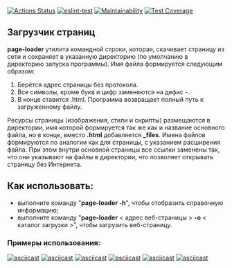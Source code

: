 [![Actions Status](https://github.com/PVArech/backend-project-lvl3/workflows/hexlet-check/badge.svg)](https://github.com/PVArech/backend-project-lvl3/actions)
[![eslint-test](https://github.com/PVArech/backend-project-lvl3/actions/workflows/main.yml/badge.svg)](https://github.com/PVArech/backend-project-lvl3/actions/workflows/main.yml)
[![Maintainability](https://api.codeclimate.com/v1/badges/60cb04f65fbf108f8b9d/maintainability)](https://codeclimate.com/github/PVArech/backend-project-lvl3/maintainability)
[![Test Coverage](https://api.codeclimate.com/v1/badges/60cb04f65fbf108f8b9d/test_coverage)](https://codeclimate.com/github/PVArech/backend-project-lvl3/test_coverage)


## Загрузчик страниц

**page-loader** утилита командной строки, которая, скачивает страницу из сети и сохраняет в указанную директорию (по умолчанию в директорию запуска программы). 
Имя файла формируется следующим образом:
 1. Берётся адрес страницы без протокола.
 2. Все символы, кроме букв и цифр заменяются на дефис -.
 3. В конце ставится .html.
 Программа возвращает полный путь к загруженному файлу.
  
Ресурсы страницы (изображения, стили и скрипты) размещаются в директории, имя которой формируется так же как и название основного файла, но в конце, вместо **.html** добавляется **_files**. Имена файлов формируются по аналогии как для страницы, с указанием расширения файла. При этом внутри основной страницы все ссылки заменены так, что они указывают на файлы в директории, что позволяет открывать страницу без Интернета.


## Как использовать:
 * выполните команду "**page-loader -h**", чтобы отобразить справочную информацию;
 * выполните команду "**page-loader** < адрес веб-страницы > **-o** < каталог загрузки >", чтобы загрузить веб-страницу.


### Примеры использования:
[![asciicast](https://asciinema.org/a/mrIhovXJiTDJQ0yojGfOcXNDh.svg)](https://asciinema.org/a/mrIhovXJiTDJQ0yojGfOcXNDh)
[![asciicast](https://asciinema.org/a/k7Fn77L1ONehGjNjZpydVb5CY.svg)](https://asciinema.org/a/k7Fn77L1ONehGjNjZpydVb5CY)
[![asciicast](https://asciinema.org/a/oltVKM9IMfv9oLcTStcjZVSr4.svg)](https://asciinema.org/a/oltVKM9IMfv9oLcTStcjZVSr4)
[![asciicast](https://asciinema.org/a/z1UQ92wq9KI031XydC163z9Xq.svg)](https://asciinema.org/a/z1UQ92wq9KI031XydC163z9Xq)
[![asciicast](https://asciinema.org/a/x2l4OYe78SfYaJrUY9dxIA0MX.svg)](https://asciinema.org/a/x2l4OYe78SfYaJrUY9dxIA0MX)
[![asciicast](https://asciinema.org/a/1qwnBiqjXldNo85zHGwkbXkm8.svg)](https://asciinema.org/a/1qwnBiqjXldNo85zHGwkbXkm8)
